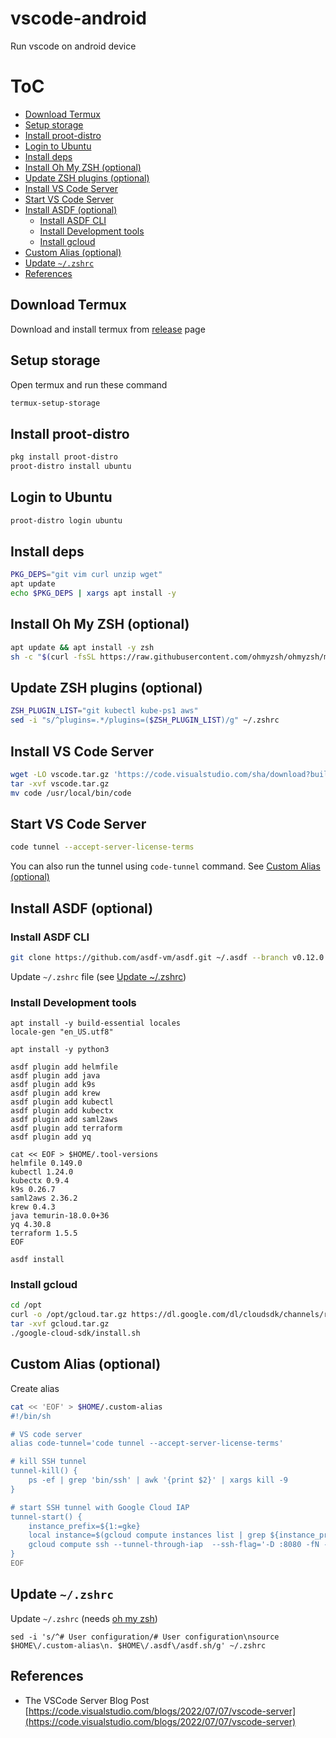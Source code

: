 # vscode-android
Run vscode on android device


# ToC
- [Download Termux](#download-termux)
- [Setup storage](#setup-storage)
- [Install proot-distro](#install-proot-distro)
- [Login to Ubuntu](#login-to-ubuntu)
- [Install deps](#install-deps)
- [Install Oh My ZSH (optional)](#install-oh-my-zsh-optional)
- [Update ZSH plugins (optional)](#update-zsh-plugins-optional)
- [Install VS Code Server](#install-vs-code-server)
- [Start VS Code Server](#start-vs-code-server)
- [Install ASDF (optional)](#install-asdf-optional)
  - [Install ASDF CLI](#install-asdf-cli)
  - [Install Development tools](#install-development-tools)
  - [Install gcloud](#install-gcloud)
- [Custom Alias (optional)](#custom-alias-optional)
- [Update `~/.zshrc`](#update-zshrc)
- [References](#references)

## Download Termux
Download and install termux from [release](https://github.com/termux/termux-app/releases) page

## Setup storage
Open termux and run these command
```bash
termux-setup-storage
```

## Install proot-distro
```bash
pkg install proot-distro
proot-distro install ubuntu
```

## Login to Ubuntu
```bash
proot-distro login ubuntu
```

## Install deps
```bash
PKG_DEPS="git vim curl unzip wget"
apt update
echo $PKG_DEPS | xargs apt install -y
```

## Install Oh My ZSH (optional)
```bash
apt update && apt install -y zsh
sh -c "$(curl -fsSL https://raw.githubusercontent.com/ohmyzsh/ohmyzsh/master/tools/install.sh)"
```

## Update ZSH plugins (optional)
```bash
ZSH_PLUGIN_LIST="git kubectl kube-ps1 aws"
sed -i "s/^plugins=.*/plugins=($ZSH_PLUGIN_LIST)/g" ~/.zshrc
```

## Install VS Code Server
```bash
wget -LO vscode.tar.gz 'https://code.visualstudio.com/sha/download?build=stable&os=cli-alpine-arm64'
tar -xvf vscode.tar.gz
mv code /usr/local/bin/code
```

## Start VS Code Server
```bash
code tunnel --accept-server-license-terms
```
You can also run the tunnel using `code-tunnel` command. See [Custom Alias (optional)](#custom-alias-optional)

## Install ASDF (optional)
### Install ASDF CLI
```bash
git clone https://github.com/asdf-vm/asdf.git ~/.asdf --branch v0.12.0
```
Update `~/.zshrc` file (see [Update ~/.zshrc](#update-zshrc))

### Install Development tools
```
apt install -y build-essential locales
locale-gen "en_US.utf8"

apt install -y python3

asdf plugin add helmfile
asdf plugin add java
asdf plugin add k9s
asdf plugin add krew
asdf plugin add kubectl
asdf plugin add kubectx
asdf plugin add saml2aws
asdf plugin add terraform
asdf plugin add yq

cat << EOF > $HOME/.tool-versions
helmfile 0.149.0
kubectl 1.24.0
kubectx 0.9.4
k9s 0.26.7
saml2aws 2.36.2
krew 0.4.3
java temurin-18.0.0+36
yq 4.30.8
terraform 1.5.5
EOF

asdf install
```

### Install gcloud
```bash
cd /opt
curl -o /opt/gcloud.tar.gz https://dl.google.com/dl/cloudsdk/channels/rapid/downloads/google-cloud-cli-443.0.0-linux-arm.tar.gz
tar -xvf gcloud.tar.gz
./google-cloud-sdk/install.sh
```

## Custom Alias (optional)
Create alias
```bash
cat << 'EOF' > $HOME/.custom-alias
#!/bin/sh

# VS code server
alias code-tunnel='code tunnel --accept-server-license-terms'

# kill SSH tunnel
tunnel-kill() {
    ps -ef | grep 'bin/ssh' | awk '{print $2}' | xargs kill -9
}

# start SSH tunnel with Google Cloud IAP
tunnel-start() {
    instance_prefix=${1:=gke}
    local instance=$(gcloud compute instances list | grep ${instance_prefix} | head -n1 | awk '{print $1}')
    gcloud compute ssh --tunnel-through-iap  --ssh-flag='-D :8080 -fN -o TCPKeepAlive=yes -o ServerAliveInterval=5' $instance
}
EOF
```
## Update `~/.zshrc`
Update `~/.zshrc` (needs [oh my zsh](#install-oh-my-zsh-optional))
```
sed -i 's/^# User configuration/# User configuration\nsource $HOME\/.custom-alias\n. $HOME\/.asdf\/asdf.sh/g' ~/.zshrc
```

## References
- The VSCode Server Blog Post [https://code.visualstudio.com/blogs/2022/07/07/vscode-server](https://code.visualstudio.com/blogs/2022/07/07/vscode-server)
